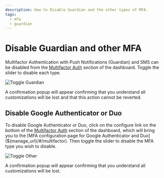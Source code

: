 ```yaml
---
description: How to Disable Guardian and the other types of MFA.
tags:
  - mfa
  - guardian
---
```

# Disable Guardian and other MFA

Multifactor Authentication with Push Notifications (Guardian) and SMS can be disabled from the [Multifactor Auth](${manage_url}/#/guardian) section of the dashboard. Toggle the slider to disable each type.

![Toggle Guardian](/media/articles/mfa/disable-guardian.png)

A confirmation popup will appear confirming that you understand all customizations will be lost and that this action cannot be reverted.

## Disable Google Authenticator or Duo

To disable Google Authenticator or Duo, click on the configure link on the bottom of the [Multifactor Auth](${manage_url}/#/guardian) section of the dashboard, which will bring you to the [MFA configuration page for Google Authenticator and Duo](${manage_url}/#/multifactor). Then toggle the slider to disable the MFA type you wish to disable.

![Toggle Other](/media/articles/mfa/disable-google-auth-duo.png)

A confirmation popup will appear confirming that you understand all customizations will be lost.
